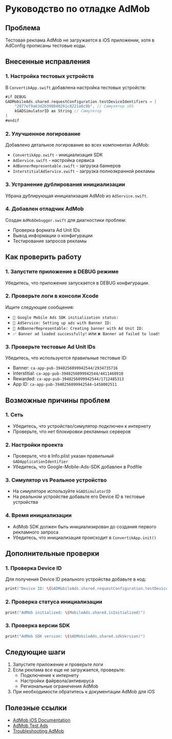 # Руководство по отладке AdMob

## Проблема
Тестовая реклама AdMob не загружается в iOS приложении, хотя в AdConfig прописаны тестовые коды.

## Внесенные исправления

### 1. Настройка тестовых устройств
В `ConvertikApp.swift` добавлена настройка тестовых устройств:
```swift
#if DEBUG
GADMobileAds.shared.requestConfiguration.testDeviceIdentifiers = [
    "2077ef9a63d2b398840261c8221a0c9b", // Симулятор iOS
    kGADSimulatorID as String // Симулятор
]
#endif
```

### 2. Улучшенное логирование
Добавлено детальное логирование во всех компонентах AdMob:
- `ConvertikApp.swift` - инициализация SDK
- `AdService.swift` - настройка сервиса
- `AdBannerRepresentable.swift` - загрузка баннеров
- `InterstitialAdService.swift` - загрузка полноэкранной рекламы

### 3. Устранение дублирования инициализации
Убрана дублирующая инициализация AdMob из `AdService.swift`.

### 4. Добавлен отладчик AdMob
Создан `AdMobDebugger.swift` для диагностики проблем:
- Проверка формата Ad Unit IDs
- Вывод информации о конфигурации
- Тестирование запросов рекламы

## Как проверить работу

### 1. Запустите приложение в DEBUG режиме
Убедитесь, что приложение запускается в DEBUG конфигурации.

### 2. Проверьте логи в консоли Xcode
Ищите следующие сообщения:
- `🚀 Google Mobile Ads SDK initialization status:`
- `🎯 AdService: Setting up ads with Banner ID:`
- `📱 AdBannerRepresentable: Creating banner with Ad Unit ID:`
- `✅ Banner ad loaded successfully!` или `❌ Banner ad failed to load!`

### 3. Проверьте тестовые Ad Unit IDs
Убедитесь, что используются правильные тестовые ID:
- Banner: `ca-app-pub-3940256099942544/2934735716`
- Interstitial: `ca-app-pub-3940256099942544/4411468910`
- Rewarded: `ca-app-pub-3940256099942544/1712485313`
- App ID: `ca-app-pub-3940256099942544~1458002511`

## Возможные причины проблем

### 1. Сеть
- Убедитесь, что устройство/симулятор подключен к интернету
- Проверьте, что нет блокировки рекламных серверов

### 2. Настройки проекта
- Проверьте, что в Info.plist указан правильный `GADApplicationIdentifier`
- Убедитесь, что Google-Mobile-Ads-SDK добавлен в Podfile

### 3. Симулятор vs Реальное устройство
- На симуляторе используйте `kGADSimulatorID`
- На реальном устройстве добавьте его Device ID в тестовые устройства

### 4. Время инициализации
- AdMob SDK должен быть инициализирован до создания первого рекламного запроса
- Убедитесь, что инициализация происходит в `ConvertikApp.init()`

## Дополнительные проверки

### 1. Проверка Device ID
Для получения Device ID реального устройства добавьте в код:
```swift
print("Device ID: \(GADMobileAds.shared.requestConfiguration.testDeviceIdentifiers)")
```

### 2. Проверка статуса инициализации
```swift
print("AdMob initialized: \(MobileAds.shared.isInitialized)")
```

### 3. Проверка версии SDK
```swift
print("AdMob SDK version: \(GADMobileAds.shared.sdkVersion)")
```

## Следующие шаги

1. Запустите приложение и проверьте логи
2. Если реклама все еще не загружается, проверьте:
   - Подключение к интернету
   - Настройки файрвола/антивируса
   - Региональные ограничения AdMob
3. При необходимости обратитесь к документации AdMob для iOS

## Полезные ссылки
- [AdMob iOS Documentation](https://developers.google.com/admob/ios/quick-start)
- [AdMob Test Ads](https://developers.google.com/admob/ios/test-ads)
- [Troubleshooting AdMob](https://developers.google.com/admob/ios/troubleshooting)
